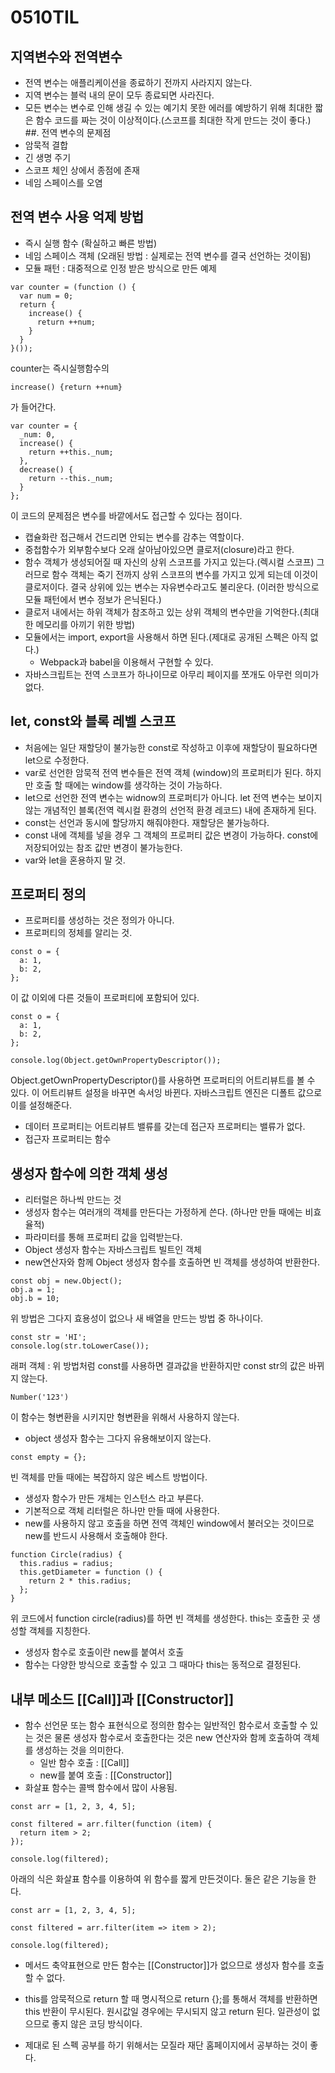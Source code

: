 # 0510TIL
## 지역변수와 전역변수
- 전역 변수는 애플리케이션을 종료하기 전까지 사라지지 않는다.
- 지역 변수는 블럭 내의 문이 모두 종료되면 사라진다.
- 모든 변수는 변수로 인해 생길 수 있는 예기치 못한 에러를 예방하기 위해 최대한 짧은 함수 코드를 짜는 것이 이상적이다.(스코프를 최대한 작게 만드는 것이 좋다.)
##. 전역 변수의 문제점
- 암묵적 결합
- 긴 생명 주기
- 스코프 체인 상에서 종점에 존재
- 네임 스페이스를 오염
## 전역 변수 사용 억제 방법
- 즉시 실행 함수 (확실하고 빠른 방법)
- 네임 스페이스 객체 (오래된 방법 : 실제로는 전역 변수를 결국 선언하는 것이됨)
- 모듈 패턴 : 대중적으로 인정 받은 방식으로 만든 예제
```
var counter = (function () {
  var num = 0;
  return {
    increase() {
      return ++num;
    }
  }
}());
```
counter는 즉시실행함수의
```
increase() {return ++num}
```
가 들어간다.

```
var counter = {
  _num: 0,
  increase() {
    return ++this._num;
  },
  decrease() {
    return --this._num;
  }
};
```
이 코드의 문제점은 변수를 바깥에서도 접근할 수 있다는 점이다.

- 캡슐화란 접근해서 건드리면 안되는 변수를 감추는 역할이다.
- 중첩함수가 외부함수보다 오래 살아남아있으면 클로저(closure)라고 한다.
- 함수 객체가 생성되어질 때 자신의 상위 스코프를 가지고 있는다.(렉시컬 스코프) 그러므로 함수 객체는 죽기 전까지 상위 스코프의 변수를 가지고 있게 되는데 이것이 클로저이다. 결국 상위에 있는 변수는 자유변수라고도 불리운다. (이러한 방식으로 모듈 패턴에서 변수 정보가 은닉된다.)
- 클로저 내에서는 하위 객체가 참조하고 있는 상위 객체의 변수만을 기억한다.(최대한 메모리를 아끼기 위한 방법)
- 모듈에서는 import, export을 사용해서 하면 된다.(제대로 공개된 스펙은 아직 없다.)
  - Webpack과 babel을 이용해서 구현할 수 있다.
- 자바스크립트는 전역 스코프가 하나이므로 아무리 페이지를 쪼개도 아무런 의미가 없다.
## let, const와 블록 레벨 스코프
- 처음에는 일단 재할당이 불가능한 const로 작성하고 이후에 재할당이 필요하다면 let으로 수정한다.
- var로 선언한 암묵적 전역 변수들은 전역 객체 (window)의 프로퍼티가 된다. 하지만 호출 할 때에는 window를 생각하는 것이 가능하다.
- let으로 선언한 전역 변수는 widnow의 프로퍼티가 아니다. let 전역 변수는 보이지 않는 개념적인 블록(전역 렉시컬 환경의 선언적 환경 레코드) 내에 존재하게 된다.
- const는 선언과 동시에 할당까지 해줘야한다. 재할당은 불가능하다.
- const 내에 객체를 넣을 경우 그 객체의 프로퍼티 값은 변경이 가능하다. const에 저장되어있는 참조 값만 변경이 불가능한다.
- var와 let을 혼용하지 말 것. 
## 프로퍼티 정의
- 프로퍼티를 생성하는 것은 정의가 아니다.
- 프로퍼티의 정체를 알리는 것.
```
const o = {
  a: 1,
  b: 2,
};
```
 이 값 이외에 다른 것들이 프로퍼티에 포함되어 있다.
```
const o = {
  a: 1,
  b: 2,
};

console.log(Object.getOwnPropertyDescriptor());
```
Object.getOwnPropertyDescriptor()를 사용하면 프로퍼티의 어트리뷰트를 볼 수 있다. 이 어트리뷰트 설정을 바꾸면 속서잉 바뀐다. 자바스크립트 엔진은 디폴트 값으로 이를 설정해준다.
- 데이터 프로퍼티는 어트리뷰트 밸류를 갖는데 접근자 프로퍼티는 밸류가 없다.
- 접근자 프로퍼티는 함수
## 생성자 함수에 의한 객체 생성
- 리터럴은 하나씩 만드는 것
- 생성자 함수는 여러개의 객체를 만든다는 가정하게 쓴다. (하나만 만들 때에는 비효율적)
- 파라미터를 통해 프로퍼티 값을 입력받는다.
- Object 생성자 함수는 자바스크립트 빌트인 객체
- new연산자와 함께 Object 생성자 함수를 호출하면 빈 객체를 생성하여 반환한다.
```
const obj = new.Object();
obj.a = 1;
obj.b = 10;
```
위 방법은 그다지 효용성이 없으나 새 배열을 만드는 방법 중 하나이다.
```
const str = 'HI';
console.log(str.toLowerCase());
```
래퍼 객체 : 위 방법처럼 const를 사용하면 결과값을 반환하지만 const str의 값은 바뀌지 않는다.


```
Number('123')
```
이 함수는 형변환을 시키지만 형변환을 위해서 사용하지 않는다. 
- object 생성자 함수는 그다지 유용해보이지 않는다.


```
const empty = {};
```
빈 객체를 만들 때에는 복잡하지 않은 베스트 방법이다.
- 생성자 함수가 만든 개체는 인스턴스 라고 부른다.
- 기본적으로 객체 리터럴은 하나만 만들 때에 사용한다.
- new를 사용하지 않고 호출을 하면 전역 객체인 window에서 불러오는 것이므로 new를 반드시 사용해서 호출해야 한다.
```
function Circle(radius) {
  this.radius = radius;
  this.getDiameter = function () {
    return 2 * this.radius;
  };
}
```
위 코드에서 function circle(radius)를 하면 빈 객체를 생성한다. this는 호출한 곳 생성할 객체를 지칭한다.

- 생성자 함수로 호출이란 new를 붙여서 호출
- 함수는 다양한 방식으로 호출할 수 있고 그 때마다 this는 동적으로 결정된다.
## 내부 메소드 [[Call]]과 [[Constructor]]
- 함수 선언문 또는 함수 표현식으로 정의한 함수는 일반적인 함수로서 호출할 수 있는 것은 물론 생성자 함수로서 호출한다는 것은 new 연산자와 함께 호출하여 객체를 생성하는 것을 의미한다.
  - 일반 함수 호출 : [[Call]]
  - new를 붙여 호출 : [[Constructor]]
- 화살표 함수는 콜백 함수에서 많이 사용됨.
```
const arr = [1, 2, 3, 4, 5];

const filtered = arr.filter(function (item) {
  return item > 2;
});

console.log(filtered);
```
아래의 식은 화살표 함수를 이용하여 위 함수를 짧게 만든것이다. 둘은 같은 기능을 한다.
```
const arr = [1, 2, 3, 4, 5];

const filtered = arr.filter(item => item > 2);

console.log(filtered);
```
- 메서드 축약표현으로 만든 함수는 [[Constructor]]가 없으므로 생성자 함수를 호출 할 수 없다.
- this를 암묵적으로 return 할 때 명시적으로 return {};를 통해서 객체를 반환하면 this 반환이 무시된다. 원시값일 경우에는 무시되지 않고 return 된다. 일관성이 없으므로 좋지 않은 코딩 방식이다.



- 제대로 된 스펙 공부를 하기 위해서는 모질라 재단 홈페이지에서 공부하는 것이 좋다.